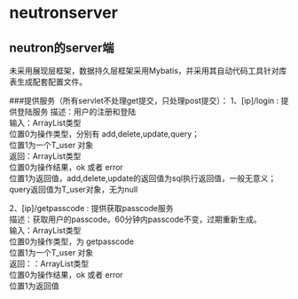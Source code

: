 neutronserver
=============
neutron的server端
-------------
未采用展现层框架，数据持久层框架采用Mybatis，并采用其自动代码工具针对库表生成配套配置文件。

###提供服务（所有servlet不处理get提交，只处理post提交）：
1、[ip]/login : 提供登陆服务
   描述：用户的注册和登陆   
   输入：ArrayList类型   
         位置0为操作类型，分别有 add,delete,update,query；   
         位置1为一个T_user 对象   
   返回：ArrayList类型   
         位置0为操作结果，ok 或者 error   
         位置1为返回值，add,delete,update的返回值为sql执行返回值，一般无意义；query返回值为T_user对象，无为null   
         
         
         
2、[ip]/getpasscode : 提供获取passcode服务   
   描述：获取用户的passcode。60分钟内passcode不变，过期重新生成。   
   输入：ArrayList类型   
         位置0为操作类型，为 getpasscode   
         位置1为一个T_user 对象   
   返回：：ArrayList类型   
         位置0为操作结果，ok 或者 error   
         位置1为返回值   
